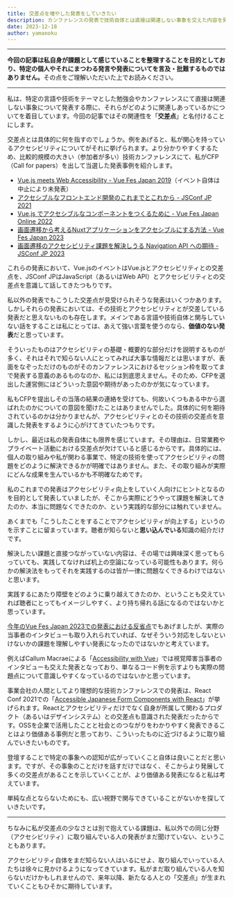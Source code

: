 ```yaml
---
title: 交差点を増やした発表をしていきたい
description: カンファレンスの発表で技術自体とは直接は関連しない事象を交えた内容を発表することで気をつけたいこと
date: 2023-12-18
author: yamanoku
---
```


---

<strong>今回の記事は私自身が課題として感じていることを整理することを目的としており、特定の個人やそれにまつわる発言や発表についてを言及・批難するものではありません。</strong>その点をご理解いただいた上でお読みください。

---

私は、特定の言語や技術をテーマとした勉強会やカンファレンスにて直接は関連しない事象について発表する際に、それらがどのように関連しあっているかについてを着目しています。今回の記事ではその関連性を「**交差点**」と名付けることにします。

交差点とは具体的に何を指すのでしょうか。例をあげると、私が関心を持っているアクセシビリティについてがそれに挙げられます。より分かりやすくするため、比較的規模の大きい（参加者が多い）技術カンファレンスにて、私がCFP（Call for papers）を出して当選した発表事例を紹介します。

- [Vue.js meets Web Accessibility - Vue Fes Japan 2019](https://vuefes.jp/2019/sessions/yamanoku/)（イベント自体は中止により未発表）
- [アクセシブルなフロントエンド開発のこれまでとこれから - JSConf JP 2021](https://jsconf.jp/2021/talk/the-past-and-future-of-accessible-front-end-development)
- [Vue.js でアクセシブルなコンポーネントをつくるために - Vue Fes Japan Online 2022](https://vuefes.jp/2022/sessions/yamanoku)
- [画面遷移から考えるNuxtアプリケーションをアクセシブルにする方法 - Vue Fes Japan 2023](https://vuefes.jp/2023/sessions/yamanoku)
- [画面遷移のアクセシビリティ課題を解決しうる Navigation API への期待 - JSConf JP 2023](https://jsconf.jp/2023/talk/yamanoku-1/)

これらの発表において、Vue.jsのイベントはVue.jsとアクセシビリティとの交差点を、JSConf JPはJavaScript（あるいはWeb API）とアクセシビリティとの交差点を意識して話してきたつもりです。

私以外の発表でもこうした交差点が見受けられそうな発表はいくつかあります。しかしそれらの発表においては、その技術とアクセシビリティとが交差している発表だと思えないものも存在します。メインである言語や技術自体と関与していない話をすることは私にとっては、あえて強い言葉を使うのなら、**価値のない発表**だと思っています。

そういったものはアクセシビリティの基礎・概要的な部分だけを説明するものが多く、それはそれで知らない人にとってみれば大事な情報だとは思いますが、表面をなぞっただけのものがそのカンファレンスにおけるセッション枠を取ってまで発表する意義のあるものなのか、私には到底思えません。そのため、CFPを選出した運営側にはどういった意図や期待があったのかが気になっています。

私もCFPを提出しその当落の結果の連絡を受けても、何故いくつもある中から選ばれたのかについての意図を聞けたことはありませんでした。具体的に何を期待されているのかは分かりませんが、アクセシビリティとのその技術の交差点を意識した発表をするように心がけてきていたつもりです。

しかし、最近は私の発表自体にも限界を感じています。その理由は、日常業務やプライベート活動における交差点が欠けていると感じるからです。具体的には、個人の取り組みや私が関わる事業で、特定の技術を使ってアクセシビリティの問題をどのように解決できるかが明確ではありません。また、その取り組みが実際にどんな成果を生んでいるかも不明確なためです。

私のこれまでの発表はアクセシビリティ向上をしていく人向けにヒントとなるのを目的として発表していましたが、そこから実際にどうやって課題を解決してきたのか、本当に問題なくできたのか、という実践的な部分には触れていません。

あくまでも「こうしたことをすることでアクセシビリティが向上する」というのを示すことに留まっています。聴者が知らないと**思い込んでいる**知識の紹介だけです。

解決したい課題と直接つながっていない内容は、その場では興味深く思ってもらっていても、実践してなければ机上の空論になっている可能性もあります。何らかの解決法をもってそれを実践するのは皆が一律に問題なくできるわけではないと思います。

実践するにあたり障壁をどのように乗り越えてきたのか、ということも交えていれば聴者にとってもイメージしやすく、より持ち帰れる話になるのではないかと思っています。

[今年のVue Fes Japan 2023での発表における反省点](/2023-12-10#今回の発表における反省点)でもあげましたが、実際の当事者のインタビューも取り入れられていれば、なぜそういう対応をしないといけないかの課題を理解しやすい発表になったのではないかと考えています。

例えばCallum Macraeによる「[Accessibility with Vue](https://www.youtube.com/watch?v=1Rvg_XkFH8Q&t=225s)」では視覚障害当事者のインタビューも交えた発表となっており、単なるコード例を示すよりも実際の問題点について意識しやすくなっているのではないかと思っています。

事業会社の人間としてより理想的な技術カンファレンスでの発表は、React Conf 2021での「[Accessible Japanese Form Components with React](https://www.youtube.com/watch?v=S4a0QlsH0pU)」が挙げられます。Reactとアクセシビリティだけでなく自身が所属して関わるプロダクト（あるいはデザインシステム）との交差点も意識された発表だったからです。OSSを企業で活用したことと社会とのつながりをわかりやすく発表できることはより価値ある事例だと思っており、こういったものに近づけるように取り組んでいきたいものです。

登壇することで特定の事象への認知が広がっていくこと自体は良いことだと思います。ですが、その事象のことだけを話すだけではなく、そこからより発展して多くの交差点があることを示していくことが、より価値ある発表になると私は考えています。

単純な点とならないためにも、広い視野で関与できていることがないかを探していきたいです。

---

ちなみに私が交差点の少なさとは別で抱えている課題は、私以外での同じ分野（アクセシビリティ）に取り組んでいる人の発表がまだ聞けていない、ということもあります。

アクセシビリティ自体をまだ知らない人はいるにせよ、取り組んでいっている人たちは徐々に見かけるようになってきています。私がまだ取り組んでいる人を知らないだけかもしれませんので、来年以降、新たなる人との「交差点」が生まれていくこともひそかに期待しています。
